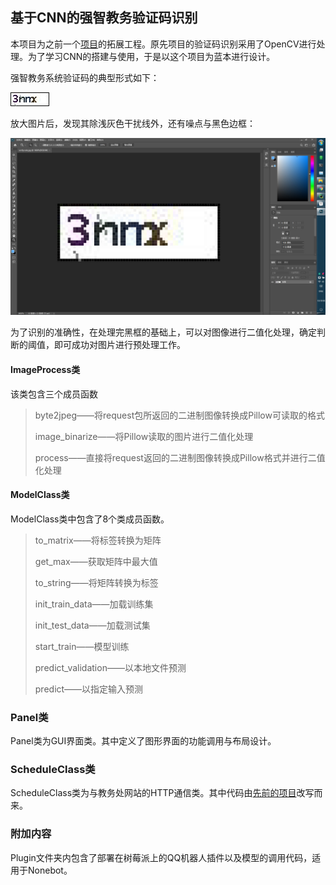 ## 基于CNN的强智教务验证码识别

本项目为之前一个[项目](https://github.com/Mundanity-fc/NJUST_Toolkit)的拓展工程。原先项目的验证码识别采用了OpenCV进行处理。为了学习CNN的搭建与使用，于是以这个项目为蓝本进行设计。

强智教务系统验证码的典型形式如下：

![一个典型的图片](verifycode.jpg)

放大图片后，发现其除浅灰色干扰线外，还有噪点与黑色边框：

![](asset/verifycode_detail.jpg)

为了识别的准确性，在处理完黑框的基础上，可以对图像进行二值化处理，确定判断的阈值，即可成功对图片进行预处理工作。

#### ImageProcess类

该类包含三个成员函数

> byte2jpeg——将request包所返回的二进制图像转换成Pillow可读取的格式
>
> image_binarize——将Pillow读取的图片进行二值化处理
>
> process——直接将request返回的二进制图像转换成Pillow格式并进行二值化处理

#### ModelClass类

ModelClass类中包含了8个类成员函数。

> to_matrix——将标签转换为矩阵
> 
> get_max——获取矩阵中最大值
> 
> to_string——将矩阵转换为标签
> 
> init_train_data——加载训练集
> 
> init_test_data——加载测试集
> 
> start_train——模型训练
> 
> predict_validation——以本地文件预测
> 
> predict——以指定输入预测

### Panel类

Panel类为GUI界面类。其中定义了图形界面的功能调用与布局设计。

### ScheduleClass类

ScheduleClass类为与教务处网站的HTTP通信类。其中代码由[先前的项目](https://github.com/Mundanity-fc/NJUST_Toolkit)改写而来。

### 附加内容

Plugin文件夹内包含了部署在树莓派上的QQ机器人插件以及模型的调用代码，适用于Nonebot。
